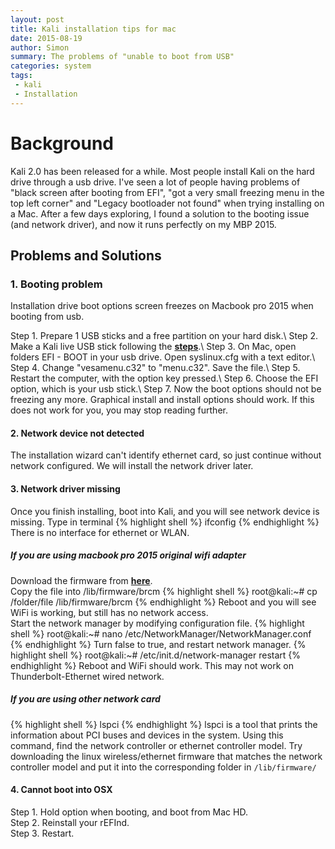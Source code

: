 ```yaml
---
layout: post
title: Kali installation tips for mac
date: 2015-08-19 
author: Simon
summary: The problems of "unable to boot from USB"
categories: system
tags: 
 - kali
 - Installation
---
```


# Background 
Kali 2.0 has been released for a while. Most people install Kali on the hard drive through a usb drive. I've seen a lot of people having problems of "black screen after booting from EFI", "got a very small freezing menu in the top left corner" and "Legacy bootloader not found" when trying installing on a Mac. After a few days exploring, I found a solution to the booting issue (and network driver), and now it runs perfectly on my MBP 2015. 

## Problems and Solutions 


### 1. Booting problem
Installation drive boot options screen freezes on Macbook pro 2015 when booting from usb.

Step 1. Prepare 1 USB sticks and a free partition on your hard disk.\\
Step 2. Make a Kali live USB stick following the [**steps**](http://docs.kali.org/downloading/kali-linux-live-usb-install).\\
Step 3. On Mac, open folders EFI - BOOT in your usb drive. Open syslinux.cfg with a text editor.\\
Step 4. Change "vesamenu.c32" to "menu.c32". Save the file.\\
Step 5. Restart the computer, with the option key pressed.\\
Step 6. Choose the EFI option, which is your usb stick.\\
Step 7. Now the boot options should not be freezing any more. Graphical install and install options should work. If this does not work for you, you may stop reading further.

#### 2. Network device not detected
The installation wizard can't identify ethernet card, so just continue without network configured. We will install the network driver later. 


#### 3. Network driver missing
Once you finish installing, boot into Kali, and you will see network device is missing. Type in terminal
{% highlight shell %}
ifconfig
{% endhighlight %}
There is no interface for ethernet or WLAN. 

##### If you are using macbook pro 2015 original wifi adapter
Download the firmware from [**here**](https://git.kernel.org/cgit/linux/kernel/git/firmware/linux-firmware.git/plain/brcm/brcmfmac43602-pcie.bin).  
Copy the file into /lib/firmware/brcm
{% highlight shell %}
root@kali:~# cp /folder/file /lib/firmware/brcm
{% endhighlight %}
Reboot and you will see WiFi is working, but still has no network access.   
Start the network manager by modifying configuration file.
{% highlight shell %}
root@kali:~# nano /etc/NetworkManager/NetworkManager.conf
{% endhighlight %}
Turn false to true, and restart network manager.
{% highlight shell %}
root@kali:~# /etc/init.d/network-manager restart
{% endhighlight %}
Reboot and WiFi should work. This may not work on Thunderbolt-Ethernet wired network.

##### If you are using other network card
{% highlight shell %}
lspci
{% endhighlight %}
lspci is a tool that prints the information about PCI buses and devices in the system. Using this command, find the network controller or ethernet controller model. Try downloading the linux wireless/ethernet firmware that matches the network controller model and put it into the corresponding folder in `/lib/firmware/`


#### 4. Cannot boot into OSX
Step 1. Hold option when booting, and boot from Mac HD.     
Step 2. Reinstall your rEFInd.  
Step 3. Restart.
